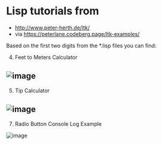 # Lisp tutorials from
- http://www.peter-herth.de/ltk/
- via https://peterlane.codeberg.page/ltk-examples/

Based on the first two digits from the *.lisp files you can find:

04. Feet to Meters Calculator

  ![image](https://github.com/art3xias23/clisp-ltk-tutorials/assets/23562239/6305c081-bd29-48de-b2e4-b38fd93ce262)
-----
05. Tip Calculator
   
   ![image](https://github.com/art3xias23/clisp-ltk-tutorials/assets/23562239/fdf64b7c-344c-4c65-b569-4b261c4f1db0)
-----
7. Radio Button Console Log Example
   
  ![image](https://github.com/art3xias23/clisp-ltk-tutorials/assets/23562239/7a769f41-cd55-4e78-b1eb-ff9ccb460c2c)
 

